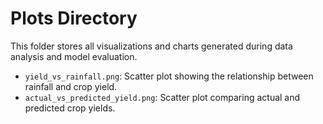 # Plots Directory
This folder stores all visualizations and charts generated during data analysis and model evaluation.
- `yield_vs_rainfall.png`: Scatter plot showing the relationship between rainfall and crop yield.
- `actual_vs_predicted_yield.png`: Scatter plot comparing actual and predicted crop yields.
